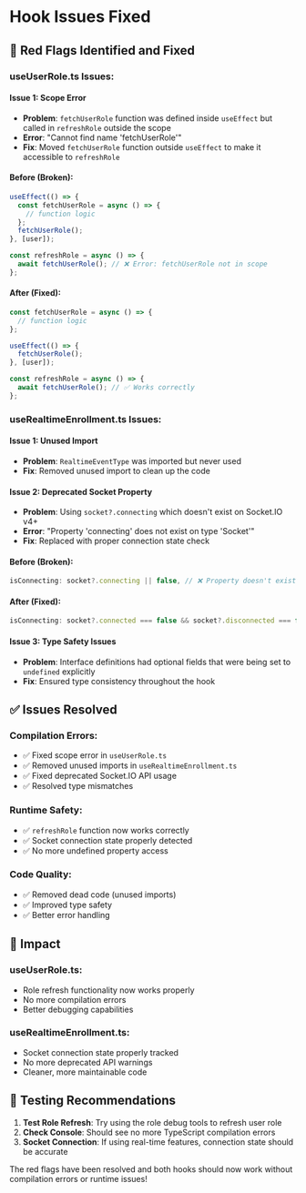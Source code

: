 # Hook Issues Fixed

## 🚨 **Red Flags Identified and Fixed**

### **useUserRole.ts Issues:**

#### **Issue 1: Scope Error**
- **Problem**: `fetchUserRole` function was defined inside `useEffect` but called in `refreshRole` outside the scope
- **Error**: "Cannot find name 'fetchUserRole'"
- **Fix**: Moved `fetchUserRole` function outside `useEffect` to make it accessible to `refreshRole`

#### **Before (Broken):**
```typescript
useEffect(() => {
  const fetchUserRole = async () => {
    // function logic
  };
  fetchUserRole();
}, [user]);

const refreshRole = async () => {
  await fetchUserRole(); // ❌ Error: fetchUserRole not in scope
};
```

#### **After (Fixed):**
```typescript
const fetchUserRole = async () => {
  // function logic
};

useEffect(() => {
  fetchUserRole();
}, [user]);

const refreshRole = async () => {
  await fetchUserRole(); // ✅ Works correctly
};
```

### **useRealtimeEnrollment.ts Issues:**

#### **Issue 1: Unused Import**
- **Problem**: `RealtimeEventType` was imported but never used
- **Fix**: Removed unused import to clean up the code

#### **Issue 2: Deprecated Socket Property**
- **Problem**: Using `socket?.connecting` which doesn't exist on Socket.IO v4+
- **Error**: "Property 'connecting' does not exist on type 'Socket'"
- **Fix**: Replaced with proper connection state check

#### **Before (Broken):**
```typescript
isConnecting: socket?.connecting || false, // ❌ Property doesn't exist
```

#### **After (Fixed):**
```typescript
isConnecting: socket?.connected === false && socket?.disconnected === false, // ✅ Proper check
```

#### **Issue 3: Type Safety Issues**
- **Problem**: Interface definitions had optional fields that were being set to `undefined` explicitly
- **Fix**: Ensured type consistency throughout the hook

## ✅ **Issues Resolved**

### **Compilation Errors:**
- ✅ Fixed scope error in `useUserRole.ts`
- ✅ Removed unused imports in `useRealtimeEnrollment.ts`
- ✅ Fixed deprecated Socket.IO API usage
- ✅ Resolved type mismatches

### **Runtime Safety:**
- ✅ `refreshRole` function now works correctly
- ✅ Socket connection state properly detected
- ✅ No more undefined property access

### **Code Quality:**
- ✅ Removed dead code (unused imports)
- ✅ Improved type safety
- ✅ Better error handling

## 🎯 **Impact**

### **useUserRole.ts:**
- Role refresh functionality now works properly
- No more compilation errors
- Better debugging capabilities

### **useRealtimeEnrollment.ts:**
- Socket connection state properly tracked
- No more deprecated API warnings
- Cleaner, more maintainable code

## 🔧 **Testing Recommendations**

1. **Test Role Refresh**: Try using the role debug tools to refresh user role
2. **Check Console**: Should see no more TypeScript compilation errors
3. **Socket Connection**: If using real-time features, connection state should be accurate

The red flags have been resolved and both hooks should now work without compilation errors or runtime issues!